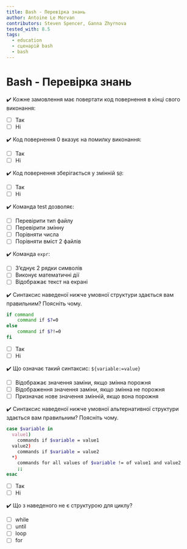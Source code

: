 ```yaml
---
title: Bash - Перевірка знань
author: Antoine Le Morvan
contributors: Steven Spencer, Ganna Zhyrnova
tested_with: 8.5
tags:
  - education
  - сценарій bash
  - bash
---
```


# Bash - Перевірка знань

:heavy_check_mark: Кожне замовлення має повертати код повернення в кінці свого виконання:

- [ ] Так
- [ ] Ні

:heavy_check_mark: Код повернення 0 вказує на помилку виконання:

- [ ] Так
- [ ] Ні

:heavy_check_mark: Код повернення зберігається у змінній `$@`:

- [ ] Так
- [ ] Ні

:heavy_check_mark: Команда test дозволяє:

- [ ] Перевірити тип файлу
- [ ] Перевірити змінну
- [ ] Порівняти числа
- [ ] Порівняти вміст 2 файлів

:heavy_check_mark: Команда `expr`:

- [ ] З’єднує 2 рядки символів
- [ ] Виконує математичні дії
- [ ] Відображає текст на екрані

:heavy_check_mark: Синтаксис наведеної нижче умовної структури здається вам правильним? Поясніть чому.

```bash
if command
    command if $?=0
else
    command if $?!=0
fi
```

- [ ] Так
- [ ] Ні

:heavy_check_mark: Що означає такий синтаксис: `${variable:=value}`

- [ ] Відображає значення заміни, якщо змінна порожня
- [ ] Відображення значення заміни, якщо змінна не порожня
- [ ] Призначає нове значення змінній, якщо вона порожня

:heavy_check_mark: Синтаксис наведеної нижче умовної альтернативної структури здається вам правильним? Поясніть чому.

```bash
case $variable in
  value1)
    commands if $variable = value1
  value2)
    commands if $variable = value2
  *)
    commands for all values of $variable != of value1 and value2
    ;;
esac
```

- [ ] Так
- [ ] Ні

:heavy_check_mark: Що з наведеного не є структурою для циклу?

- [ ] while
- [ ] until
- [ ] loop
- [ ] for
